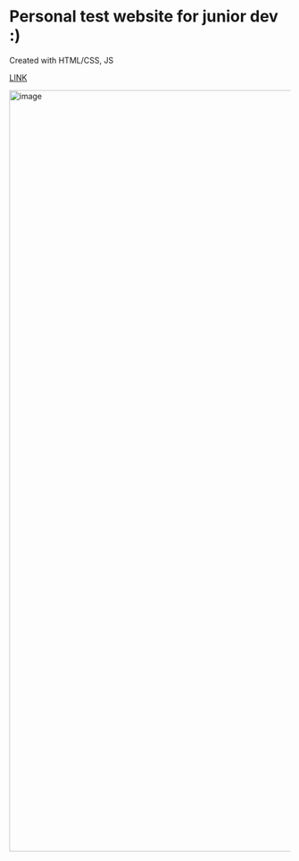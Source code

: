 # Personal test website for junior dev :) 

Created with HTML/CSS, JS

[LINK](https://nikakarelets.github.io/goteiner/index.html) 


<img width="1361" alt="image" src="https://user-images.githubusercontent.com/50663450/172049410-5c8b4504-b10a-441e-834d-79d926ad7cd1.png">


